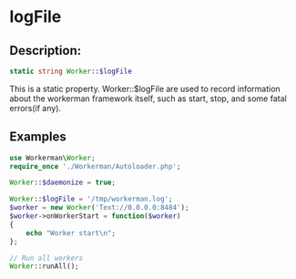 # logFile
## Description:
```php
static string Worker::$logFile
```

This is a static property. Worker::$logFile are used to record information about the workerman framework itself, such as start, stop, and some fatal errors(if any).


## Examples

```php
use Workerman\Worker;
require_once './Workerman/Autoloader.php';

Worker::$daemonize = true;

Worker::$logFile = '/tmp/workerman.log';
$worker = new Worker('Text://0.0.0.0:8484');
$worker->onWorkerStart = function($worker)
{
    echo "Worker start\n";
};

// Run all workers
Worker::runAll();
```
